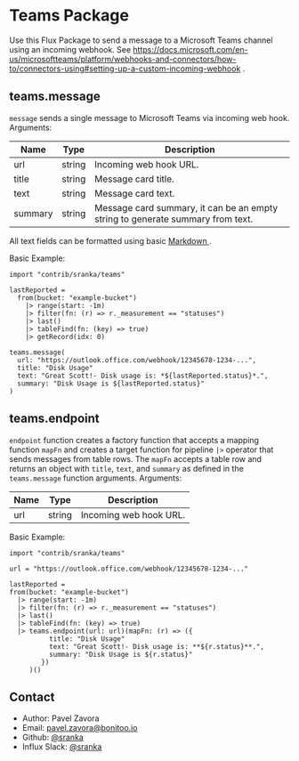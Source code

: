 # Teams Package

Use this Flux Package to send a message to a Microsoft Teams channel using an incoming webhook. See https://docs.microsoft.com/en-us/microsoftteams/platform/webhooks-and-connectors/how-to/connectors-using#setting-up-a-custom-incoming-webhook .

## teams.message

`message` sends a single message to Microsoft Teams via incoming web hook. Arguments:

| Name     | Type   | Description                                                       |
| ----     | ----   | -----------                                                       |
| url      | string | Incoming web hook URL. |
| title    | string | Message card title. |
| text     | string | Message card text. |
| summary  | string | Message card summary, it can be an empty string to generate summary from text. |

All text fields can be formatted using basic [Markdown ](https://docs.microsoft.com/en-us/outlook/actionable-messages/message-card-reference#text-formatting).

Basic Example:

    import "contrib/sranka/teams"

    lastReported =
      from(bucket: "example-bucket")
        |> range(start: -1m)
        |> filter(fn: (r) => r._measurement == "statuses")
        |> last()
        |> tableFind(fn: (key) => true)
        |> getRecord(idx: 0)

    teams.message(
      url: "https://outlook.office.com/webhook/12345678-1234-...",
      title: "Disk Usage"
      text: "Great Scott!- Disk usage is: *${lastReported.status}*.",
      summary: "Disk Usage is ${lastReported.status}"
    )

## teams.endpoint 

`endpoint` function creates a factory function that accepts a mapping function `mapFn` and creates a target function for pipeline `|>` operator that sends messages from table rows. The `mapFn` accepts a table row and returns an object with `title`, `text`, and `summary` as defined in the `teams.message` function arguments. Arguments:

| Name     | Type   | Description                                                       |
| ----     | ----   | -----------                                                       |
| url      | string | Incoming web hook URL. |

Basic Example:

    import "contrib/sranka/teams"

    url = "https://outlook.office.com/webhook/12345678-1234-..."

    lastReported =
    from(bucket: "example-bucket")
      |> range(start: -1m)
      |> filter(fn: (r) => r._measurement == "statuses")
      |> last()
      |> tableFind(fn: (key) => true)
      |> teams.endpoint(url: url)(mapFn: (r) => ({
              title: "Disk Usage"
              text: "Great Scott!- Disk usage is: **${r.status}**.",
              summary: "Disk Usage is ${r.status}"
            })
         )()

## Contact

- Author: Pavel Zavora
- Email: pavel.zavora@bonitoo.io
- Github: [@sranka](https://github.com/sranka)
- Influx Slack: [@sranka](https://influxdata.com/slack)
